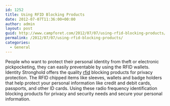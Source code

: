 ```yaml
---
id: 1252
title: Using RFID Blocking Products
date: 2012-07-07T11:36:00+00:00
author: admin
layout: post
guid: http://www.campforet.com/2012/07/07/using-rfid-blocking-products/
permalink: /2012/07/07/using-rfid-blocking-products/
categories:
  - General
---
```

People who want to protect their personal identity from theft or electronic pickpocketing, they can easily preventable by using the RFID wallets. Identity Stronghold offers the quality [rfid](http://www.idstronghold.com/) blocking products for privacy protection. The RFID chipped items like sleeves, wallets and badge holders that help protect your personal information like credit and debit cards, passports, and other ID cards. Using these radio frequency identification blocking products for privacy and security needs and secure your personal information.